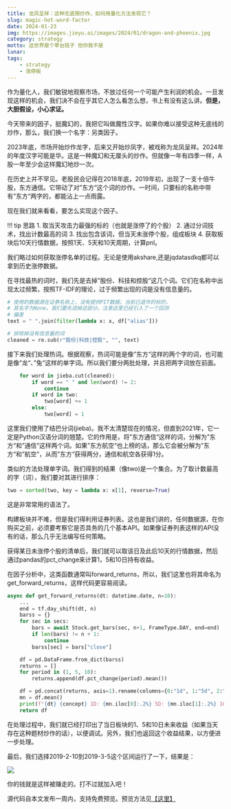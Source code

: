 ```yaml
---
title: 龙凤呈祥：这种无底限炒作，如何用量化方法发现它？
slug: magic-hot-word-factor
date: 2024-01-23
img: https://images.jieyu.ai/images/2024/01/dragon-and-phoenix.jpg
category: strategy
motto: 这世界是个草台班子 但你我不是
lunar:
tags: 
    - strategy
    - 涨停板
---
```


作为量化人，我们敏锐地观察市场，不放过任何一个可能产生利润的机会。一旦发现这样的机会，我们决不会在乎其它人怎么看怎么想，书上有没有这么讲。**但是，大胆假设，小心求证。**

今天带来的因子，挺魔幻的，我把它叫做魔性汉字。如果你难以接受这种无底线的炒作，那么，我们换一个名字：另类因子。

<!--more-->


2023年底，市场开始炒作龙字，后来又开始炒凤字，被戏称为龙凤呈祥。2024年的年度汉字可能是华。这是一种魔幻和无厘头的炒作。但就像一年有四季一样，A股一年至少会这样魔幻地炒一次。

在历史上并不罕见。老股民会记得在2018年底，2019年初，出现了一支十倍牛股，东方通信。它带动了对”东方“这个词的炒作。一时间，只要标的名称中带有”东方“两字的，都能沾上一点雨露。

现在我们就来看看，要怎么实现这个因子。

!!! tip 思路
    1. 取当天攻击力最强的标的（也就是涨停了的个股）
    2. 通过分词技术，找出计数最高的词
    3. 找出包含该词，但当天未涨停个股，组成板块
    4. 获取板块后10天行情数据，按照1天、5天和10天周期，计算pnl。

 我们略过如何获取涨停名单的过程。无论是使用akshare,还是jqdatasdkq都可以拿到历史涨停数据。

 在寻找最热的词时，我们先是去掉”股份、科技和控股“这几个词。它们在名称中出现太过频繁，按照TF-IDF的理论，过于频繁出现的词是没有信息量的。



```python
# 使用的数据源在证券名称上，没有提供PIT数据。当前已退市的标的，
# 其名字为None。我们要先滤掉这部分。注意这里已经引入了一个回测
# 偏差
text = " ".join(filter(lambda x: x, df["alias"]))

# 排除掉没有信息量的词
cleaned = re.sub(r"股份|科技|控股", "", text)
```

接下来我们处理热词。根据观察，热词可能是像”东方“这样的两个字的词，也可能是像”龙“、”兔“这样的单字词。所以我们要分两批处理，并且把两字词放在前面。

```python
    for word in jieba.cut(cleaned):
        if word == " " and len(word) != 2:
            continue
        if word in two:
            two[word] += 1
        else:
            two[word] = 1
```

这里我们使用了结巴分词(jieba)。我不太清楚现在的情况，但直到2021年，它一定是Python汉语分词的翘楚。它的作用是，将”东方通信“这样的词，分解为”东方“和”通信“这样两个词。如果”东方航空“也上榜的话，那么它会被分解为”东方“和”航空“，从而”东方“获得两分，通信和航空各获得1分。

类似的方法处理单字词。我们得到的结果（像two)是一个集合。为了取计数最高的字（词），我们要对其进行排序：

```python
two = sorted(two, key = lambda x: x[1], reverse=True)
```

这是非常常用的语法了。



构建板块并不难，但是我们得利用证券列表。这也是我们讲的，任何数据源，在你购买之前，必须要考察它是否具务的几个基本API。如果像证券列表这样的API没有的话，那么几乎无法编写任何策略。

获得某日未涨停个股的清单后，我们就可以取该日及此后10天的行情数据，然后通过pandas的pct_change来计算1，5和10日持有收益。

在因子分析中，这类函数通常叫forward_returns，所以，我们这里也将其命名为get_forward_returns，这样代码更容易阅读。

```python
async def get_forward_returns(dt: datetime.date, n=10):
    ...
    end = tf.day_shift(dt, n)
    barss = {}
    for sec in secs:
        bars = await Stock.get_bars(sec, n+1, FrameType.DAY, end=end)
        if len(bars) != n + 1:
            continue
        barss[sec] = bars["close"]

    df = pd.DataFrame.from_dict(barss)
    returns = []
    for period in (1, 5, 10):
        returns.append(df.pct_change(period).mean())

    df = pd.concat(returns, axis=1).rename(columns={0:"1d", 1:"5d", 2:"10d"})
    mn = df.mean()
    print(f"{dt} {concept} 1D: {mn.iloc[0]:.2%} 5D: {mn.iloc[1]:.2%} 10D: {mn.iloc[2]:.2%}")
    return df
```



在处理过程中，我们就已经打印出了当日板块的1、5和10日未来收益（如果当天存在这种题材炒作的话），以便调试。另外，我们也返回这个收益结果，以方便进一步处理。

最后，我们选择2019-2-10到2019-3-5这个区间运行了一下，结果是：

![](https://images.jieyu.ai/images/2024/01/magic-word-factor-forward-returns.jpg)

你的钱就是这样被赚走的。打不过就加入吧！

源代码自本文发布一周内，支持免费预览。预览方法见[【这里】](http://www.jieyu.ai/articles/coursea/24lectures/preview/)


